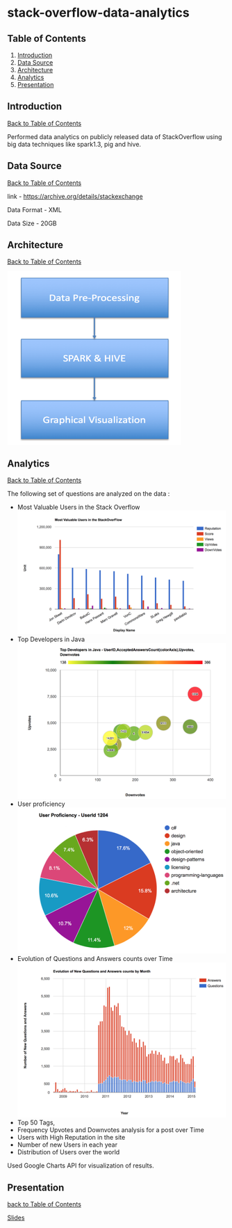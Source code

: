 # stack-overflow-data-analytics

## Table of Contents
1. [Introduction](README.md#introduction)
2. [Data Source](README.md#data-source)
3. [Architecture](README.md#architecture)
4. [Analytics](README.md#analytics)
5. [Presentation](README.md#presentation)

## Introduction
[Back to Table of Contents](README.md#table-of-contents)

Performed data analytics on publicly released data of StackOverflow using big data techniques like spark1.3, pig and hive.

## Data Source
[Back to Table of Contents](README.md#table-of-contents)

link - https://archive.org/details/stackexchange

Data Format - XML

Data Size - 20GB

## Architecture
[Back to Table of Contents](README.md#table-of-contents)

<img src="images/architecture.png" height=400px width=400px align="center"/>

## Analytics
[Back to Table of Contents](README.md#table-of-contents)

The following set of questions are analyzed on the data :
<ul>
<li>Most Valuable Users in the Stack Overflow <img src="images/valuableusers.png" width=800px /></li>

<li>Top Developers in Java <img src="images/javadevelopers.png?raw=true" width= 800px /> </li>

<li>User proficiency <img src="images/userproficiency.png" /></li>

<li>Evolution of Questions and Answers counts over Time <img src="images/questionsandanswers.png" /> </li>

<li>Top 50 Tags, </li>

<li>Frequency Upvotes and Downvotes analysis for a post over Time</li>

<li>Users with High Reputation in the site</li>

<li>Number of new Users in each year</li>

<li>Distribution of Users over the world</li>

</ul>

Used Google Charts API for visualization of results.

## Presentation
[back to Table of Contents](README.md#table-of-contents)

[Slides](http://bit.ly/stackoverflowanalytics)
